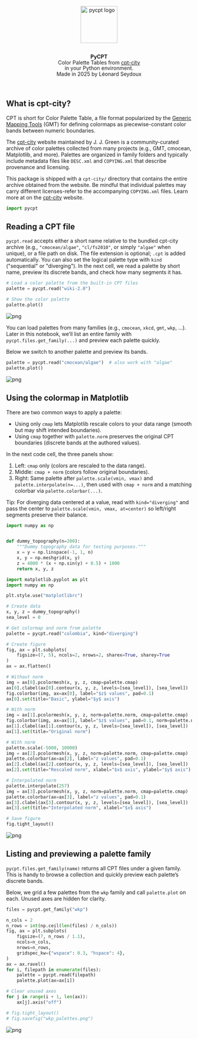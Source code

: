 <div align="center">
<img src="logo/logo.gif" alt="pycpt logo" width="100"/><p style="line-height: 1.1;"><br><strong>PyCPT</strong><br>Color Palette Tables from <a href="http://seaviewsensing.com/pub/cpt-city/" target="_blank">cpt-city</a><br>in your Python environment.<br>Made in 2025 by Léonard Seydoux</p><br clear="all"/>
</div>

## What is cpt-city?

CPT is short for Color Palette Table, a file format popularized by the [Generic Mapping Tools](https://www.generic-mapping-tools.org/) (GMT) for defining colormaps as piecewise-constant color bands between numeric boundaries.

The [cpt-city](http://seaviewsensing.com/pub/cpt-city/) website maintained by J. J. Green is a community-curated archive of color palettes collected from many projects (e.g., GMT, cmocean, Matplotlib, and more). Palettes are organized in family folders and typically include metadata files like `DESC.xml` and `COPYING.xml` that describe provenance and licensing.

This package is shipped with a `cpt-city/` directory that contains the entire archive obtained from the website. Be mindful that individual palettes may carry different licenses-refer to the accompanying `COPYING.xml` files. Learn more at on the [cpt-city](http://seaviewsensing.com/pub/cpt-city/) website.


```python
import pycpt
```

## Reading a CPT file

`pycpt.read` accepts either a short name relative to the bundled cpt-city archive (e.g., `"cmocean/algae"`, `"cl/fs2010"`, or simply `"algae"` when unique), or a file path on disk. The file extension is optional; `.cpt` is added automatically. You can also set the logical palette type with `kind` ("sequential" or "diverging"). In the next cell, we read a palette by short name, preview its discrete bands, and check how many segments it has.



```python
# Load a color palette from the built-in CPT files
palette = pycpt.read("wiki-2.0")

# Show the color palette
palette.plot()
```


    
![png](README_files/README_4_0.png)
    


You can load palettes from many families (e.g., `cmocean`, `xkcd`, `gmt`, `wkp`, …). Later in this notebook, we’ll list an entire family with `pycpt.files.get_family(...)` and preview each palette quickly.

Below we switch to another palette and preview its bands.


```python
palette = pycpt.read("cmocean/algae")  # also work with "algae"
palette.plot()
```


    
![png](README_files/README_6_0.png)
    


## Using the colormap in Matplotlib

There are two common ways to apply a palette:
- Using only `cmap` lets Matplotlib rescale colors to your data range (smooth but may shift intended boundaries).
- Using `cmap` together with `palette.norm` preserves the original CPT boundaries (discrete bands at the authored values).

In the next code cell, the three panels show:
1) Left: `cmap` only (colors are rescaled to the data range).
2) Middle: `cmap + norm` (colors follow original boundaries).
3) Right: Same palette after `palette.scale(vmin, vmax)` and `palette.interpolate(n=...)`, then used with `cmap + norm` and a matching colorbar via `palette.colorbar(...)`.

Tip: For diverging data centered at a value, read with `kind="diverging"` and pass the center to `palette.scale(vmin, vmax, at=center)` so left/right segments preserve their balance.


```python
import numpy as np


def dummy_topography(n=200):
    """Dummy topography data for testing purposes."""
    x = y = np.linspace(-1, 1, n)
    x, y = np.meshgrid(x, y)
    z = 4000 * (x + np.sin(y) + 0.5) + 1000
    return x, y, z
```


```python
import matplotlib.pyplot as plt
import numpy as np

plt.style.use("matplotlibrc")

# Create data
x, y, z = dummy_topography()
sea_level = 0

# Get colormap and norm from palette
palette = pycpt.read("colombia", kind="diverging")

# Create figure
fig, ax = plt.subplots(
    figsize=(7, 5), ncols=2, nrows=2, sharex=True, sharey=True
)
ax = ax.flatten()

# Without norm
img = ax[0].pcolormesh(x, y, z, cmap=palette.cmap)
ax[0].clabel(ax[0].contour(x, y, z, levels=[sea_level]), [sea_level])
fig.colorbar(img, ax=ax[0], label="$z$ values", pad=0.1)
ax[0].set(title="Basic", ylabel="$y$ axis")

# With norm
img = ax[1].pcolormesh(x, y, z, norm=palette.norm, cmap=palette.cmap)
fig.colorbar(img, ax=ax[1], label="$z$ values", pad=0.1, norm=palette.norm)
ax[1].clabel(ax[1].contour(x, y, z, levels=[sea_level]), [sea_level])
ax[1].set(title="Original norm")

# With norm
palette.scale(-5000, 10000)
img = ax[2].pcolormesh(x, y, z, norm=palette.norm, cmap=palette.cmap)
palette.colorbar(ax=ax[2], label="z values", pad=0.1)
ax[2].clabel(ax[2].contour(x, y, z, levels=[sea_level]), [sea_level])
ax[2].set(title="Rescaled norm", xlabel="$x$ axis", ylabel="$y$ axis")

# Interpolated norm
palette.interpolate(257)
img = ax[3].pcolormesh(x, y, z, norm=palette.norm, cmap=palette.cmap)
palette.colorbar(ax=ax[3], label="z values", pad=0.1)
ax[3].clabel(ax[3].contour(x, y, z, levels=[sea_level]), [sea_level])
ax[3].set(title="Interpolated norm", xlabel="$x$ axis")

# Save figure
fig.tight_layout()
```


    
![png](README_files/README_9_0.png)
    


## Listing and previewing a palette family

`pycpt.files.get_family(name)` returns all CPT files under a given family. This is handy to browse a collection and quickly preview each palette’s discrete bands.

Below, we grid a few palettes from the `wkp` family and call `palette.plot` on each. Unused axes are hidden for clarity.


```python
files = pycpt.get_family("wkp")

n_cols = 2
n_rows = int(np.ceil(len(files) / n_cols))
fig, ax = plt.subplots(
    figsize=(7, n_rows / 1.1),
    ncols=n_cols,
    nrows=n_rows,
    gridspec_kw={"wspace": 0.3, "hspace": 4},
)
ax = ax.ravel()
for i, filepath in enumerate(files):
    palette = pycpt.read(filepath)
    palette.plot(ax=ax[i])

# Clear unused axes
for j in range(i + 1, len(ax)):
    ax[j].axis("off")

# fig.tight_layout()
# fig.savefig("wkp_palettes.png")
```


    
![png](README_files/README_11_0.png)
    


